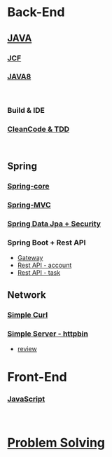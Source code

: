 # Back-End

## [JAVA](https://github.com/Com-Sun/study-java)

### [JCF](https://github.com/Com-Sun/ThinkDataStructures)

### [JAVA8](https://github.com/Com-Sun/java8)

<br>

### Build & IDE

### [CleanCode & TDD](https://github.com/Com-Sun/exam-cleancode-tdd)

<br>

## Spring

### [Spring-core](https://github.com/Com-Sun/spring-exam)
### [Spring-MVC](https://github.com/Com-Sun/mybatis_board)
### [Spring Data Jpa + Security](https://github.com/Com-Sun/board-jpa)
### Spring Boot + Rest API
- [Gateway](https://github.com/Com-Sun/rest-gateway)
- [Rest API - account](https://github.com/Com-Sun/rest-account)
- [Rest API - task](https://github.com/Com-Sun/rest-task)

## Network

### [Simple Curl](https://github.com/Com-Sun/mycurl)
### [Simple Server - httpbin](https://github.com/Com-Sun/myserver)
- [review](./til/2022/04/04_23.md)

# Front-End

### [JavaScript](/Front-End/study-javascript/README.md)



<br>

# [Problem Solving](https://github.com/Com-Sun/problem-solving)
